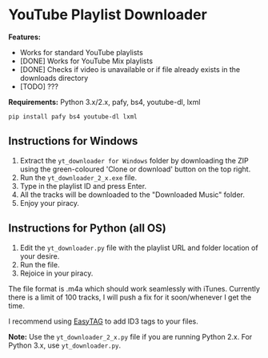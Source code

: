 YouTube Playlist Downloader
======

**Features:** 
* Works for standard YouTube playlists
* [DONE] Works for YouTube Mix playlists
* [DONE] Checks if video is unavailable or if file already exists in the downloads directory
* [TODO] ???

**Requirements:** Python 3.x/2.x, pafy, bs4, youtube-dl, lxml

```
pip install pafy bs4 youtube-dl lxml
```

Instructions for Windows
------
1. Extract the `yt_downloader for Windows` folder by downloading the ZIP using the green-coloured 'Clone or download' button on the top right.
2. Run the `yt_downloader_2_x.exe` file.
3. Type in the playlist ID and press Enter.
4. All the tracks will be downloaded to the "Downloaded Music" folder.
5. Enjoy your piracy.

Instructions for Python (all OS)
------
1. Edit the `yt_downloader.py` file with the playlist URL and folder location of your desire.
2. Run the file.
3. Rejoice in your piracy.

The file format is .m4a which should work seamlessly with iTunes. Currently there is a limit of 100 tracks, I will push a fix for it soon/whenever I get the time.

I recommend using [EasyTAG](https://wiki.gnome.org/Apps/EasyTAG) to add ID3 tags to your files.

**Note:** Use the `yt_downloader_2_x.py` file if you are running Python 2.x. For Python 3.x, use `yt_downloader.py`.
